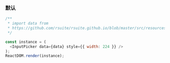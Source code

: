 ### 默认

<!--start-code-->

```js
/**
 * import data from
 * https://github.com/rsuite/rsuite.github.io/blob/master/src/resources/data/users.js
 */

const instance = (
  <InputPicker data={data} style={{ width: 224 }} />
);
ReactDOM.render(instance);
```

<!--end-code-->
